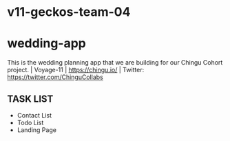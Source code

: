 # v11-geckos-team-04
# wedding-app

This is the wedding planning app that we are building for our Chingu Cohort project. | Voyage-11 | https://chingu.io/ | Twitter: https://twitter.com/ChinguCollabs

## TASK LIST

* Contact List
* Todo List
* Landing Page
